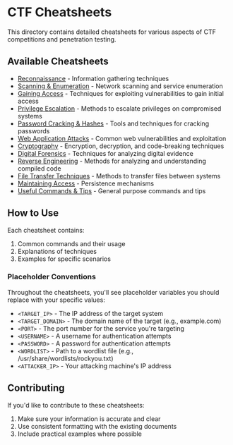 # CTF Cheatsheets

This directory contains detailed cheatsheets for various aspects of CTF competitions and penetration testing.

## Available Cheatsheets

- [Reconnaissance](./reconnaissance.md) - Information gathering techniques
- [Scanning & Enumeration](./scanning-enumeration.md) - Network scanning and service enumeration
- [Gaining Access](./gaining-access.md) - Techniques for exploiting vulnerabilities to gain initial access
- [Privilege Escalation](./privilege-escalation.md) - Methods to escalate privileges on compromised systems
- [Password Cracking & Hashes](./password-cracking-hashes.md) - Tools and techniques for cracking passwords
- [Web Application Attacks](./web-application-attacks.md) - Common web vulnerabilities and exploitation
- [Cryptography](./cryptography.md) - Encryption, decryption, and code-breaking techniques
- [Digital Forensics](./digital-forensics.md) - Techniques for analyzing digital evidence
- [Reverse Engineering](./reverse-engineering.md) - Methods for analyzing and understanding compiled code
- [File Transfer Techniques](./file-transfer.md) - Methods to transfer files between systems
- [Maintaining Access](./maintaining-access.md) - Persistence mechanisms
- [Useful Commands & Tips](./useful-commands.md) - General purpose commands and tips

## How to Use

Each cheatsheet contains:

1. Common commands and their usage
2. Explanations of techniques
3. Examples for specific scenarios

### Placeholder Conventions

Throughout the cheatsheets, you'll see placeholder variables you should replace with your specific values:

- `<TARGET_IP>` - The IP address of the target system
- `<TARGET_DOMAIN>` - The domain name of the target (e.g., example.com)
- `<PORT>` - The port number for the service you're targeting
- `<USERNAME>` - A username for authentication attempts
- `<PASSWORD>` - A password for authentication attempts
- `<WORDLIST>` - Path to a wordlist file (e.g., /usr/share/wordlists/rockyou.txt)
- `<ATTACKER_IP>` - Your attacking machine's IP address

## Contributing

If you'd like to contribute to these cheatsheets:

1. Make sure your information is accurate and clear
2. Use consistent formatting with the existing documents
3. Include practical examples where possible
